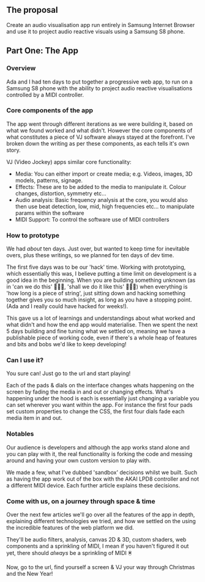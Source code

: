 ## The proposal

Create an audio visualisation app run entirely in Samsung Internet Browser and use it to project audio reactive visuals using a Samsung S8 phone.

## Part One: The App

### Overview

Ada and I had ten days to put together a progressive web app, to run on a Samsung S8 phone with the ability to project audio reactive visualisations controlled by a MIDI controller.

### Core components of the app

The app went through different iterations as we were building it, based on what we found worked and what didn't. However the core components of what constitutes a piece of VJ software always stayed at the forefront. I've broken down the writing as per these components, as each tells it's own story.

VJ (Video Jockey) apps similar core functionality:

- Media: You can either import or create media; e.g. Videos, images, 3D models, patterns, signage.
- Effects: These are to be added to the media to manipulate it. Colour changes, distortion, symmetry etc...
- Audio analysis: Basic frequency analysis at the core, you would also then use beat detection, low, mid, high frequencies etc... to manipulate params within the software
- MIDI Support: To control the software use of MIDI controllers

### How to prototype

We had _about_ ten days. Just over, but wanted to keep time for inevitable overs, plus these writings, so we planned for ten days of dev time.

The first five days was to be our 'hack' time. Working with prototyping, which essentially this was, I believe putting a time limit on development is a good idea in the beginning. When you are building something unknown (as in 'can we do this' 🤷🏻‍♀️, 'shall we do it like this' 🤷🏻‍♀️) when everything is 'how long is a piece of string', just sitting down and hacking something together gives you so much insight, as long as you have a stopping point. (Ada and I really could have hacked for weeks!).

This gave us a lot of learnings and understandings about what worked and what didn't and how the end app would materialise. Then we spent the next 5 days building and fine tuning what we settled on, meaning we have a publishable piece of working code, even if there's a whole heap of features and bits and bobs we'd like to keep developing!

### Can I use it?

You sure can! Just go to the url and start playing!

Each of the pads & dials on the interface changes whats happening on the screen by fading the media in and out or changing effects. What's happening under the hood is each is essentially just changing a variable you can set wherever you want within the app. For instance the first four pads set custom properties to change the CSS, the first four dials fade each media item in and out.

### Notables

Our audience is developers and although the app works stand alone and you can play with it, the real functionality is forking the code and messing around and having your own custom version to play with.

We made a few, what I've dubbed 'sandbox' decisions whilst we built. Such as having the app work out of the box with the AKAI LPD8 controller and not a different MIDI device. Each further article explains these decisions.

### Come with us, on a journey through space & time

Over the next few articles we'll go over all the features of the app in depth, explaining different technologies we tried, and how we settled on the using the incredible features of the web platform we did.

They'll be audio filters, analysis, canvas 2D & 3D, custom shaders, web components and a sprinkling of MIDI, I mean if you haven't figured it out yet, there should _always_ be a sprinkling of MIDI 🖲

Now, go to the url, find yourself a screen & VJ your way through Christmas and the New Year!